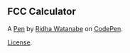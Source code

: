 FCC Calculator
--------------


A [Pen](https://codepen.io/xsjark/pen/eREymq) by [Ridha Watanabe](https://codepen.io/xsjark) on [CodePen](https://codepen.io).

[License](https://codepen.io/xsjark/pen/eREymq/license).
